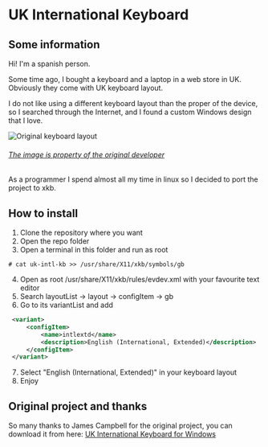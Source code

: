 # UK International Keyboard

## Some information

Hi!
I'm a spanish person.

Some time ago, I bought a keyboard and a laptop in a web store in UK. Obviously they come with UK keyboard layout.

I do not like using a different keyboard layout than the proper of the device, so I searched through the Internet, and I found a custom Windows design that I love.

![Original keyboard layout](http://www.zolid.com/uk-intl-kb/UK-Intl%20WEur%20kb%20(v2.0).png) 
###### [The image is property of the original developer](http://www.zolid.com/uk-intl-kb/index.htm)


As a programmer I spend almost all my time in linux so I decided to port the project to xkb.

## How to install

1. Clone the repository where you want
2. Open the repo folder
3. Open a terminal in this folder and run as root
```
# cat uk-intl-kb >> /usr/share/X11/xkb/symbols/gb
```
4. Open as root /usr/share/X11/xkb/rules/evdev.xml with your favourite text editor
5. Search layoutList -> layout -> configItem -> gb
6. Go to its variantList and add

```xml
 <variant>
     <configItem>
         <name>intlextd</name>
         <description>English (International, Extended)</description>
     </configItem>
 </variant>
```
7. Select "English (International, Extended)" in your keyboard layout
8. Enjoy

## Original project and thanks

So many thanks to James Campbell for the original project, you can download it from here: [UK International Keyboard for Windows](http://www.zolid.com/uk-intl-kb/index.htm)
